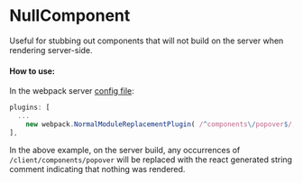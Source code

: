 # NullComponent

Useful for stubbing out components that will not build on the server when rendering server-side.

#### How to use:

In the webpack server [config file](/webpack.config.node.js):

```js
plugins: [
  ...
	new webpack.NormalModuleReplacementPlugin( /^components\/popover$/, 'components/null-component' )
],
```

In the above example, on the server build, any occurrences of `/client/components/popover` will be replaced with the react generated string comment indicating that nothing was rendered.
